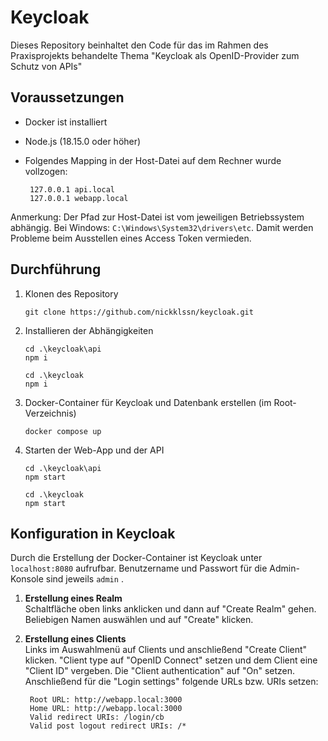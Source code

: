 # Keycloak
Dieses Repository beinhaltet den Code für das im Rahmen des Praxisprojekts behandelte Thema "Keycloak als OpenID-Provider zum Schutz von APIs"


## Voraussetzungen
- Docker ist installiert
- Node.js (18.15.0 oder höher)
- Folgendes Mapping in der Host-Datei auf dem Rechner wurde vollzogen:

  ```
   127.0.0.1 api.local
   127.0.0.1 webapp.local
   ```
Anmerkung: Der Pfad zur Host-Datei ist vom jeweiligen Betriebssystem abhängig. Bei Windows:
```C:\Windows\System32\drivers\etc```.
Damit werden Probleme beim Ausstellen eines Access Token vermieden.

## Durchführung
1. Klonen des Repository<br />

   ```shell
   git clone https://github.com/nickklssn/keycloak.git
   ```
2. Installieren der Abhängigkeiten<br />
  
     ```shell
     cd .\keycloak\api
     npm i
     ```
    ```shell
    cd .\keycloak
    npm i
    ```
3. Docker-Container für Keycloak und Datenbank erstellen (im Root-Verzeichnis)
    ```shell
    docker compose up
    ```
4. Starten der Web-App und der API
    ```shell
    cd .\keycloak\api
    npm start
     ```
    ```shell
    cd .\keycloak
    npm start
    ```

## Konfiguration in Keycloak
Durch die Erstellung der Docker-Container ist Keycloak unter ```localhost:8080``` aufrufbar.
Benutzername und Passwort für die Admin-Konsole sind jeweils ```admin``` .

1. **Erstellung eines Realm<br />**
   Schaltfläche oben links anklicken und dann auf "Create Realm" gehen. Beliebigen Namen auswählen und auf "Create" klicken.

2. **Erstellung eines Clients<br />**
   Links im Auswahlmenü auf Clients und anschließend "Create Client" klicken. "Client type auf "OpenID Connect" setzen und      dem Client eine "Client ID" vergeben. Die "Client authentication" auf "On" setzen. Anschließend für die "Login settings"     folgende URLs bzw. URIs setzen:
   ```shell
    Root URL: http://webapp.local:3000
    Home URL: http://webapp.local:3000
    Valid redirect URIs: /login/cb
    Valid post logout redirect URIs: /*
   ```
   
   


     
   
   
   
   
